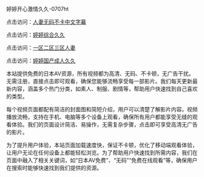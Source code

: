 婷婷开心激情久久-0707ht


点击访问：<a href="https://tfda.pages.dev/">人妻无码不卡中文字幕</a>

点击访问：<a href="https://rtj-3zo.pages.dev/">婷婷综合久久</a>

点击访问：<a href="https://bsdf-5f5.pages.dev/">一区二区三区人妻</a>

点击访问：<a href="https://gfd-5xg.pages.dev/">婷婷国产成人久久</a>

本站提供免费的日本AV资源，所有视频都为高清、无码、不卡顿，无广告干扰。无需注册，直接点击即可观看，确保您能够流畅享受每一部影片。我们每天更新最新内容，涵盖多个热门分类，如素人、制服、剧情等，帮助用户快速找到自己喜欢的类型。

每个视频页面都配有简洁的封面图和简短介绍，用户可以清楚了解影片内容。视频播放流畅，支持在手机、电脑等多个设备上观看，确保所有用户都能享受无缝的观看体验。我们的页面设计简洁、易操作，无需复杂步骤，点击即可享受高清无广告的影片。

为了提升用户体验，本站页面加载速度快，保证不卡顿，优化了移动端观看体验，让用户无论在任何设备上都能轻松浏览。为了帮助用户快速找到所需内容，我们在页面中融入了相关关键词，如“日本AV免费”、“无码”“免费在线观看”等，确保用户在搜索时能够快速找到我们提供的资源。

<span style="display:none;">[Canonical link](https://github.com/dangconsong20250707/dangconsong3 ）</span>
